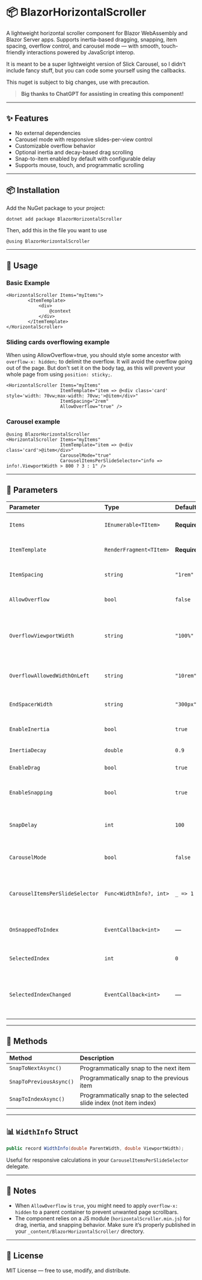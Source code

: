 # 📦 BlazorHorizontalScroller

A lightweight horizontal scroller component for Blazor WebAssembly and Blazor Server apps. Supports inertia-based dragging, snapping, item spacing, overflow control, and carousel mode — with smooth, touch-friendly interactions powered by JavaScript interop. 

It is meant to be a super lightweight version of Slick Carousel, so I didn't include fancy stuff, but you can code some yourself using the callbacks. 

This nuget is subject to big changes, use with precaution.

> **Big thanks to ChatGPT for assisting in creating this component!**

---

## ✨ Features

- No external dependencies
- Carousel mode with responsive slides-per-view control
- Customizable overflow behavior
- Optional inertia and decay-based drag scrolling
- Snap-to-item enabled by default with configurable delay
- Supports mouse, touch, and programmatic scrolling

---

## 📦 Installation

Add the NuGet package to your project:

```bash
dotnet add package BlazorHorizontalScroller
```

<!-- Then, reference the JavaScript file in your `index.html` (WASM) or `_Host.cshtml` (Server):

```html
<script src="_content/BlazorHorizontalScroller/horizontalScroller.min.js"></script>
``` -->

Then, add this in the file you want to use

```razor
@using BlazorHorizontalScroller
```
---

## 🔧 Usage

### Basic Example

```razor
<HorizontalScroller Items="myItems">
        <ItemTemplate>
            <div>
                @context
            </div>
        </ItemTemplate>
</HorizontalScroller>
```

### Sliding cards overflowing example
When using AllowOverflow=true, you should style some ancestor with `overflow-x: hidden;` to delimit the overflow. It will avoid the overflow going out of the page. But don't set it on the body tag, as this will prevent your whole page from using `position: sticky;`. 
```razor
<HorizontalScroller Items="myItems"
                    ItemTemplate="item => @<div class='card' style='width: 70vw;max-width: 70vw;'>@item</div>"
                    ItemSpacing="2rem"
                    AllowOverflow="true" />
```

### Carousel example

```razor
@using BlazorHorizontalScroller
<HorizontalScroller Items="myItems"
                    ItemTemplate="item => @<div class='card'>@item</div>"
                    CarouselMode="true"
                    CarouselItemsPerSlideSelector="info => info!.ViewportWidth > 800 ? 3 : 1" />
```

---

## 📐 Parameters

| Parameter                       | Type                    | Default      | Description                                       |
| :------------------------------ | :---------------------- | :----------- | :------------------------------------------------ |
| `Items`                         | `IEnumerable<TItem>`    | **Required** | Collection of items to render                     |
| `ItemTemplate`                  | `RenderFragment<TItem>` | **Required** | Template for each item                            |
| `ItemSpacing`                   | `string`                | `"1rem"`     | Spacing between items                             |
| `AllowOverflow`                 | `bool`                  | `false`      | Allow horizontal overflow                         |
| `OverflowViewportWidth`         | `string`                | `"100%"`     | Width of the viewport when overflow is enabled    |
| `OverflowAllowedWidthOnLeft`    | `string`                | `"10rem"`    | Width of allowed overflow on the left             |
| `EndSpacerWidth`                | `string`                | `"300px"`    | Space after the last item                         |
| `EnableInertia`                 | `bool`                  | `true`       | Enable inertia scrolling                          |
| `InertiaDecay`                  | `double`                | `0.9`        | Decay rate of inertia                             |
| `EnableDrag`                    | `bool`                  | `true`       | Enable drag interactions                          |
| `EnableSnapping`                | `bool`                  | `true`       | Snap to the nearest item after drag               |
| `SnapDelay`                     | `int`                   | `100`        | Delay before snapping (ms)                        |
| `CarouselMode`                  | `bool`                  | `false`      | Enable carousel-like behavior                     |
| `CarouselItemsPerSlideSelector` | `Func<WidthInfo?, int>` | `_ => 1`     | Number of items per slide based on viewport width |
| `OnSnappedToIndex`              | `EventCallback<int>`    | —            | Invoked when snapped to an item                   |
| `SelectedIndex`                 | `int`                   | `0`          | Sets the selected slide index                     |
| `SelectedIndexChanged`          | `EventCallback<int>`    | —            | Callback invoked when selected index changes      |

---

## 📱 Methods

| Method               | Description |
|:--------------------|:-------------|
| `SnapToNextAsync()`   | Programmatically snap to the next item |
| `SnapToPreviousAsync()` | Programmatically snap to the previous item |
| `SnapToIndexAsync()` | Programmatically snap to the selected slide index (not item index) |

---

## 📊 `WidthInfo` Struct

```csharp
public record WidthInfo(double ParentWidth, double ViewportWidth);
```

Useful for responsive calculations in your `CarouselItemsPerSlideSelector` delegate.

---

## 📜 Notes

- When `AllowOverflow` is `true`, you might need to apply `overflow-x: hidden` to a parent container to prevent unwanted page scrollbars.
- The component relies on a JS module (`horizontalScroller.min.js`) for drag, inertia, and snapping behavior. Make sure it’s properly published in your `_content/BlazorHorizontalScroller/` directory.

---

## 📣 License

MIT License — free to use, modify, and distribute.
